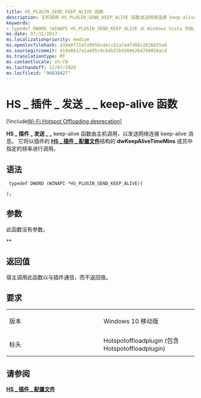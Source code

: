 ```yaml
---
title: HS_PLUGIN_SEND_KEEP_ALIVE 函数
description: 主机调用 HS_PLUGIN_SEND_KEEP_ALIVE 函数发送网络连接 keep-alive 消息。 它将以插件的 HS_PLUGIN_PROFILE 结构的 dwKeepAliveTimeMins 成员中指定的频率进行调用。
keywords:
- typedef DWORD (WINAPI HS_PLUGIN_SEND_KEEP_ALIVE 从 Windows Vista 开始) 函数网络驱动程序
ms.date: 07/31/2017
ms.localizationpriority: medium
ms.openlocfilehash: a34a0f314fa995bcdeccb1a7a4fd66c2636655a4
ms.sourcegitcommit: 418e6617e2a695c9cb4b37b5b60e264760858acd
ms.translationtype: MT
ms.contentlocale: zh-CN
ms.lasthandoff: 12/07/2020
ms.locfileid: "96838427"
---
```

# <a name="hs_plugin_send_keep_alive-function"></a>HS \_ 插件 \_ 发送 \_ \_ keep-alive 函数

[!include[Wi-Fi Hotspot Offloading deprecation](../includes/wi-fi-hotspot-offloading-deprecation.md)]


**HS \_ 插件 \_ 发送 \_ \_** keep-alive 函数由主机调用，以发送网络连接 keep-alive 消息。 它将以插件的 [**HS \_ 插件 \_ 配置文件**](hs-plugin-profile.md)结构的 **dwKeepAliveTimeMins** 成员中指定的频率进行调用。

<a name="syntax"></a>语法
------

```ManagedCPlusPlus
 typedef DWORD (WINAPI *HS_PLUGIN_SEND_KEEP_ALIVE)(
    
);
```

<a name="parameters"></a>参数
----------

此函数没有参数。

**   

<a name="return-value"></a>返回值
------------

宿主调用此函数以与插件通信，而不返回值。

<a name="requirements"></a>要求
------------

<table>
<colgroup>
<col width="50%" />
<col width="50%" />
</colgroup>
<tbody>
<tr class="odd">
<td><p>版本</p></td>
<td><p>Windows 10 移动版</p></td>
</tr>
<tr class="even">
<td><p>标头</p></td>
<td>Hotspotoffloadplugin (包含 Hotspotoffloadplugin) </td>
</tr>
</tbody>
</table>

## <a name="see-also"></a>请参阅


[**HS \_ 插件 \_ 配置文件**](hs-plugin-profile.md)

 

 





